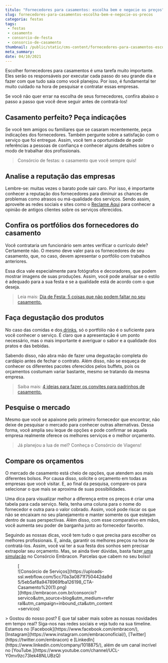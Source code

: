 ```yaml
---
titulo: "Fornecedores para casamentos: escolha bem e negocie os preços"
slug: fornecedores-para-casamentos-escolha-bem-e-negocie-os-precos
categoria: festas
tags:
 - festas
 - casamento
 - consorcio-de-festa
 - consorcio-de-casamento
thumbnail: /public/static/cms-content/fornecedores-para-casamentos-escolha-bem-e-negocie-os-precos.jpeg
meta_summary: 
date: 04/10/2021
---
```

Escolher fornecedores para casamentos é uma tarefa muito importante. Eles serão os responsáveis por executar cada passo do seu grande dia e fazer com que tudo saia como você planejou. Por isso, é fundamental ter muito cuidado na hora de pesquisar e contratar essas empresas.

Se você não quer errar na escolha de seus fornecedores, confira abaixo o passo a passo que você deve seguir antes de contratá-los!

Casamento perfeito? Peça indicações 
------------------------------------

Se você tem amigos ou familiares que se casaram recentemente, peça indicações dos fornecedores. Também pergunte sobre a satisfação com o serviço que foi entregue. Assim, você tem a oportunidade de pedir referências a pessoas de confiança e conhecer alguns detalhes sobre o modo de trabalhar dos profissionais.

> Consórcio de festas: o casamento que você sempre quis!

Analise a reputação das empresas
--------------------------------

Lembre-se: muitas vezes o barato pode sair caro. Por isso, é importante conhecer a reputação dos fornecedores para diminuir as chances de problemas como atrasos ou má-qualidade dos serviços. Sendo assim, aproveite as redes sociais e sites como o [Reclame Aqui](https://www.reclameaqui.com.br/) para conhecer a opinião de antigos clientes sobre os serviços oferecidos.

Confira os portfólios dos fornecedores do casamento
---------------------------------------------------

Você contrataria um funcionário sem antes verificar o currículo dele? Certamente não. O mesmo deve valer para os fornecedores de seu casamento, que, no caso, devem apresentar o portfólio com trabalhos anteriores.

Essa dica vale especialmente para fotógrafos e decoradores, que podem mostrar imagens de suas produções. Assim, você pode analisar se o estilo é adequado para a sua festa e se a qualidade está de acordo com o que deseja.

> Leia mais: [Dia de Festa: 5 coisas que não podem faltar no seu casamento.](https://www.embracon.com.br/blog/dia-de-festa-5-coisas-que-nao-podem-faltar-no-seu-casamento)

Faça degustação dos produtos
----------------------------

No caso das comidas e dos[ drinks](https://www.embracon.com.br/blog/bebidas-no-casamento-como-escolher-e-calcular-a-quantidade-adequada), só o portfólio não é o suficiente para você conhecer o serviço. É claro que a apresentação é um ponto necessário, mas o mais importante é averiguar o sabor e a qualidade dos pratos e das bebidas.

Sabendo disso, não abra mão de fazer uma degustação completa do cardápio antes de fechar o contrato. Além disso, não se esqueça de conhecer os diferentes pacotes oferecidos pelos buffets, pois os orçamentos costumam variar bastante, mesmo se tratando da mesma empresa.

> Saiba mais: [4 ideias para fazer os convites para padrinhos de casamento.](https://www.embracon.com.br/blog/4-ideias-para-fazer-os-convites-para-padrinhos-de-casamento)

Pesquise o mercado
------------------

Mesmo que você se apaixone pelo primeiro fornecedor que encontrar, não deixe de pesquisar o mercado para conhecer outras alternativas. Dessa forma, você amplia seu leque de opções e pode confirmar se aquela empresa realmente oferece os melhores serviços e o melhor orçamento.

> Já planejou a lua de mel? Conheça o Consórcio de Viagens!

Compare os orçamentos
---------------------

O mercado de casamento está cheio de opções, que atendem aos mais diferentes bolsos. Por causa disso, solicite o orçamento em todas as empresas que você visitar. E, ao final da pesquisa, compare-os para selecionar o que mais se aproxima de suas possibilidades.

Uma dica para visualizar melhor a diferença entre os preços é criar uma tabela para cada serviço. Nela, tenha uma coluna para o nome do fornecedor e outra para o valor cobrado. Assim, você pode riscar os que não se encaixam no seu planejamento e manter somente os que estejam dentro de suas perspectivas. Além disso, com esse comparativo em mãos, você aumenta seu poder de barganha junto ao fornecedor favorito.

Seguindo as nossas dicas, você tem tudo o que precisa para escolher os melhores profissionais. E, ainda, garantir os melhores preços na hora de contratá-los. Assim, você vai ter a sua festa dos sonhos sem precisar extrapolar seu orçamento. Mas, se ainda tiver dúvidas, basta fazer[ uma simulação](http://www.embracon.com.br/consorcio) no Consórcio Embracon. Parcelas que cabem no seu bolso!

<figure class="w-richtext-figure-type-image w-richtext-align-center" style="max-width:310px">[<div>![Consórcio de Serviços](https://uploads-ssl.webflow.com/5cc70a3a0871f750442da9d5/5eb5af8a9478969fba126198_CTA-Casamento%20(1).png)</div>](https://embracon.com.br/consorcio?servico&utm_source=blog&utm_medium=referral&utm_campaign=inbound_cta&utm_content=servicos)</figure>> Gostou do nosso post? E que tal saber mais sobre as nossas novidades em tempo real? Siga-nos nas redes sociais e veja tudo na sua timeline. Estamos no [Facebook](https://www.facebook.com/embracon/), [Instagram](https://www.instagram.com/embraconoficial/), [Twitter](https://twitter.com/embracon) e [LinkedIn](https://www.linkedin.com/company/1018875/), além de um canal incrível no [YouTube.](https://www.youtube.com/channel/UCL-Y0mv9zc73Iek48NLUBzQ)

